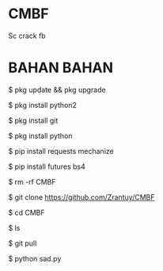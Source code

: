 # CMBF
Sc crack fb

BAHAN BAHAN
=============

$ pkg update && pkg upgrade

$ pkg install python2
 
$ pkg install git
 
$ pkg install python

$ pip  install requests mechanize

$ pip install futures bs4

$ rm -rf CMBF

$ git clone https://github.com/Zrantuy/CMBF

$ cd CMBF

$ ls

$ git pull

$ python sad.py
